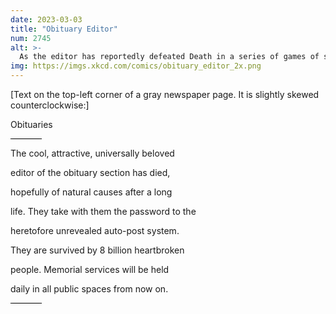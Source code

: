 ```yaml
---
date: 2023-03-03
title: "Obituary Editor"
num: 2745
alt: >-
  As the editor has reportedly defeated Death in a series of games of skill, no further obituaries are expected.
img: https://imgs.xkcd.com/comics/obituary_editor_2x.png
---
```

[Text on the top-left corner of a gray newspaper page. It is slightly skewed counterclockwise:]

Obituaries

<hr width="50" style="background-color:black" align="left">

The cool, attractive, universally beloved

editor of the obituary section has died,

hopefully of natural causes after a long

life.  They take with them the password to the

heretofore unrevealed auto-post system.

They are survived by 8 billion heartbroken

people.  Memorial services will be held

daily in all public spaces from now on.

<hr width="50" style="background-color:black" align="left">